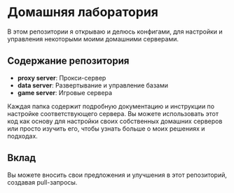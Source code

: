 # Домашняя лаборатория

В этом репозитории я открываю и делюсь конфигами, для настройки и управления некоторыми моими домашними серверами.

## Содержание репозитория

- **proxy server**: Прокси-сервер
- **data server**: Развертывание и управление базами
- **game server**: Игровые сервера

Каждая папка содержит подробную документацию и инструкции по настройке соответствующего сервера. Вы можете использовать этот код как основу для настройки своих собственных домашних серверов или просто изучить его, чтобы узнать больше о моих решениях и подходах.

## Вклад

Вы можете вносить свои предложения и улучшения в этот репозиторий, создавая pull-запросы.